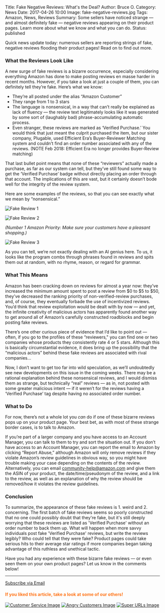 Title: Fake Negative Reviews: What's the Deal?
Author: Bruce O.
Category: News
Date: 2017-04-26 10:00
Image: fake-negative-reviews.jpg
Tags: Amazon, News, Reviews
Summary: Some sellers have noticed strange — and almost definitely fake — negative reviews appearing on their product pages. Learn more about what we know and what you can do.
Status: published

Quick news update today: numerous sellers are reporting strings of fake, negative reviews flooding their product pages! Read on to find out more.

### What the Reviews Look Like

A new surge of fake reviews is a bizarre occurrence, especially considering everything Amazon has done to make posting reviews en masse harder in recent months. However, if you take a look at just a couple of them, you can definitely tell they’re fake. Here’s what we know:

* They’re all posted under the alias “Amazon Customer” 
* They range from 1 to 3 stars
* The language is nonsensical, in a way that can’t really be explained as lack of fluency — the review text legitimately looks like it was generated by some sort of (laughably bad) phrase-accumulating automatic process.
* Even stranger, these reviews are marked as ‘Verified Purchase.’ You would think that just meant the culprit purchased the item, but our sister company, Plugable, used Efficient Era’s Buyer-Reviewer Matching system and couldn’t find an order number associated with any of the reviews. (NOTE Feb 2018: Efficient Era no longer provides Buyer-Review matching)

That last bullet point means that none of these “reviewers” actually made a purchase, as far as our system can tell, but they’ve still found some way to get the ‘Verified Purchase’ badge without directly placing an order through that account. The implications of this are vast, but it certainly doesn’t bode well for the integrity of the review system.

Here are some examples of the reviews, so that you can see exactly what we mean by “nonsensical.”

![Fake Review 1](/images/blog/2017/04/fake-review-1.png)

![Fake Review 2](/images/blog/2017/04/fake-review-2.png)

*(Number 1 Amazon Priority: Make sure your customers have a pleasant shopping.)*

![Fake Review 3](/images/blog/2017/04/fake-review-3.png)

As you can tell, we’re not exactly dealing with an AI genius here. To us, it looks like the program combs through phrases found in reviews and spits them out at random, with no rhyme, reason, or regard for grammar.

### What This Means

Amazon has been cracking down on reviews for almost a year now: they’ve increased the minimum amount spent to post a review from $0 to $5 to $50, they’ve decreased the ranking priority of non-verified-review purchases, and, of course, they eventually forbade the use of incentivized reviews. You’d think that review exploitation would be dealt with by now — and yet, the infinite creativity of malicious actors has apparently found another way to get around all of Amazon’s carefully constructed roadblocks and begin posting fake reviews.

There’s one other curious piece of evidence that I’d like to point out — often, if you go to the profiles of these “reviewers," you can find one or two companies whose products they consistently rate 4 or 5 stars. Although this is basically circumstantial evidence, it does bring up the possibility that the “malicious actors” behind these fake reviews are associated with rival companies...

Now, I don’t want to get too far into wild speculation, as we’ll undoubtedly see new developments on this issue in the coming weeks. There may be a rational explanation behind these nonsensical reviews, and I would dismiss them as strange, but technically “real” reviews — as in, not posted with some greater malicious intent — if it weren’t for the reviews having a ‘Verified Purchase’ tag despite having no associated order number.

### What to Do

For now, there’s not a whole lot you *can* do if one of these bizarre reviews pops up on your product page. Your best bet, as with most of these strange border cases, is to talk to Amazon. 

If you’re part of a larger company and you have access to an Account Manager, you can talk to them to try and sort the situation out. If you don’t have access to an Account Manager, you can report the email to Amazon by clicking “Report Abuse,” although Amazon will only remove reviews if they violate Amazon’s review guidelines in obvious way, so you might have trouble making your case depending on the contents of the review. Alternatively, you can email [community-help@amazon.com](mailto:community-help@amazon.com) and give them the ASIN of your product, the date/time/pseudonym of the review, and a link to the review, as well as an explanation of why the review should be removed/how it violates the review guidelines.

### Conclusion

To summarize, the appearance of these fake reviews is 1. weird and 2. concerning. The first batch of fake reviews seems so poorly constructed that no one could possibly doubt that they're fake, but it's still deeply worrying that these reviews are listed as 'Verified Purchase' without an order number to back them up. What will happen when more savvy individuals post fake 'Verified Purchase' reviews, but write the reviews legibly? Who could tell that they were fake? Product pages could take serious hits to their average star ratings if more companies began taking advantage of this ruthless and unethical tactic.

Have you had any experience with these bizarre fake reviews — or even seen them on your own product pages? Let us know in the comments below! 

---

<!--Added this section from Leadboxes-->
<a class="btn btn-primary" href="https://efficientera.leadpages.co/leadbox/121f91a73f72a2%3A12c54680e746dc/5687539843203072/" target="_blank">Subscribe via Email</a><script data-leadbox="121f91a73f72a2:12c54680e746dc" data-url="https://efficientera.leadpages.co/leadbox/121f91a73f72a2%3A12c54680e746dc/5687539843203072/" data-config="%7B%7D" type="text/javascript" src="https://efficientera.leadpages.co/leadbox-1468522675.js"></script>

#### <font color="FF751A">If you liked this article, take a look at some of our others!</font>

<a href="https://efficientera.com/blog/2016/07/why-customer-service-matters-on-amazon.html">![Customer Service Image](/images/blog/related/why-customer-service_small.jpg)</a>
<a href="https://efficientera.com/blog/2016/08/how-to-respond-to-angry-customers-in-6-steps.html">![Angry Customers Image](/images/blog/related/respond-angry-customers_small.jpg)</a>
<a href="https://efficientera.com/blog/2016/07/the-lowdown-on-super-urls.html">![Super URLs Image](/images/blog/related/super-urls_small.jpg)</a>